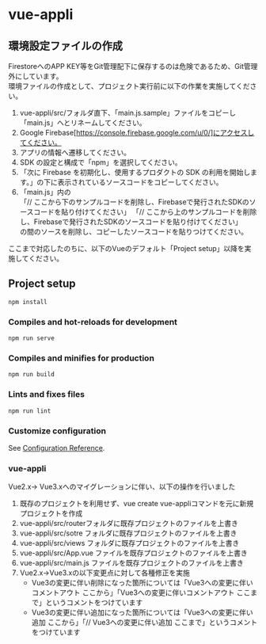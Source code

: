 # vue-appli
## 環境設定ファイルの作成
FirestoreへのAPP KEY等をGit管理配下に保存するのは危険であるため、Git管理外にしています。  
環境ファイルの作成として、プロジェクト実行前に以下の作業を実施してください。  
1. vue-appli/src/フォルダ直下、「main.js.sample」ファイルをコピーし「main.js」へとリネームしてください。
1. Google Firebase[https://console.firebase.google.com/u/0/]にアクセスしてください。
1. アプリの情報へ遷移してください。
1. SDK の設定と構成で「npm」を選択してください。
1. 「次に Firebase を初期化し、使用するプロダクトの SDK の利用を開始します。」の下に表示されているソースコードをコピーしてください。
1. 「main.js」内の  
「// ここから下のサンプルコードを削除し、Firebaseで発行されたSDKのソースコードを貼り付けてください」
「// ここから上のサンプルコードを削除し、Firebaseで発行されたSDKのソースコードを貼り付けてください」  
の間のソースを削除し、コピーしたソースコードを貼りつけてください。  
  
ここまで対応したのちに、以下のVueのデフォルト「Project setup」以降を実施してください。

## Project setup
```
npm install
```

### Compiles and hot-reloads for development
```
npm run serve
```

### Compiles and minifies for production
```
npm run build
```

### Lints and fixes files
```
npm run lint
```

### Customize configuration
See [Configuration Reference](https://cli.vuejs.org/config/).

### vue-appli
Vue2.x→ Vue3.xへのマイグレーションに伴い、以下の操作を行いました
1. 既存のプロジェクトを利用せず、vue create vue-appliコマンドを元に新規プロジェクトを作成
1. vue-appli/src/routerフォルダに既存プロジェクトのファイルを上書き
1. vue-appli/src/sotre フォルダに既存プロジェクトのファイルを上書き
1. vue-appli/src/views フォルダに既存プロジェクトのファイルを上書き
1. vue-appli/src/App.vue ファイルを既存プロジェクトのファイルを上書き
1. vue-appli/src/main.js ファイルを既存プロジェクトのファイルを上書き
1. Vue2.x→Vue3.xの以下変更点に対して各種修正を実施
   + Vue3の変更に伴い削除になった箇所については「Vue3への変更に伴いコメントアウト ここから」「Vue3への変更に伴いコメントアウト ここまで」というコメントをつけています
   + Vue3の変更に伴い追加になった箇所については「Vue3への変更に伴い追加 ここから」「// Vue3への変更に伴い追加 ここまで」というコメントをつけています





